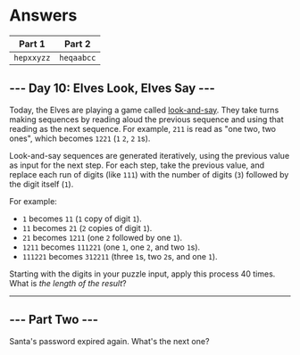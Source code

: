 # Answers

|   Part 1   |   Part 2   |
|------------|------------|
| `hepxxyzz` | `heqaabcc` |

## --- Day 10: Elves Look, Elves Say ---

Today, the Elves are playing a game called [look-and-say](https://en.wikipedia.org/wiki/Look-and-say_sequence). They take turns making sequences by reading aloud the previous sequence and using that reading as the next sequence. For example, `211` is read as "one two, two ones", which becomes `1221` (`1` `2`, `2` `1`s).

Look-and-say sequences are generated iteratively, using the previous value as input for the next step. For each step, take the previous value, and replace each run of digits (like `111`) with the number of digits (`3`) followed by the digit itself (`1`).

For example:

*   `1` becomes `11` (`1` copy of digit `1`).
*   `11` becomes `21` (`2` copies of digit `1`).
*   `21` becomes `1211` (one `2` followed by one `1`).
*   `1211` becomes `111221` (one `1`, one `2`, and two `1`s).
*   `111221` becomes `312211` (three `1`s, two `2`s, and one `1`).

Starting with the digits in your puzzle input, apply this process 40 times. What is _the length of the result_?

-----------------

## --- Part Two ---

Santa's password expired again. What's the next one?
